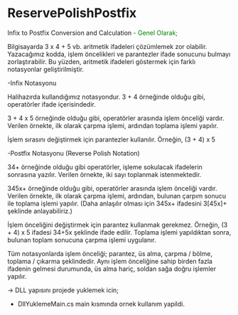 # ReservePolishPostfix
Infix to Postfix Conversion and Calculation
<font color="green"> - Genel Olarak; </font>


Bilgisayarda 3 x 4 + 5 vb. aritmetik ifadeleri çözümlemek zor olabilir. Yazacağımız kodda, işlem öncelikleri ve parantezler ifade sonucunu bulmayı zorlaştırabilir. Bu yüzden, aritmetik ifadeleri göstermek için farklı notasyonlar geliştirilmiştir.

-Infix Notasyonu

Halihazırda kullandığımız notasyondur. 3 + 4 örneğinde olduğu gibi, operatörler ifade içerisindedir.

3 + 4 x 5 örneğinde olduğu gibi, operatörler arasında işlem önceliği vardır. Verilen örnekte, ilk olarak çarpma işlemi, ardından toplama işlemi yapılır.

İşlem sırasını değiştirmek için parantezler kullanılır. Örneğin, (3 + 4) x 5

-Postfix Notasyonu (Reverse Polish Notation)

34+ örneğinde olduğu gibi operatörler, işleme sokulacak ifadelerin sonrasına yazılır. Verilen örnekte, iki sayı toplanmak istenmektedir.

345x+ örneğinde olduğu gibi, operatörler arasında işlem önceliği vardır. Verilen örnekte, ilk olarak çarpma işlemi, ardından, bulunan çarpım sonucu ile toplama işlemi yapılır. (Daha anlaşılır olması için 345x+ ifadesini 3[45x]+ şeklinde anlayabiliriz.)

İşlem önceliğini değiştirmek için parantez kullanmak gerekmez. Örneğin, (3 + 4) x 5 ifadesi 34+5x şeklinde ifade edilir. Toplama işlemi yapıldıktan sonra, bulunan toplam sonucuna çarpma işlemi uygulanır. 

Tüm notasyonlarda işlem önceliği; parantez, üs alma, çarpma / bölme, toplama / çıkarma şeklindedir. Aynı işlem önceliğine sahip birden fazla ifadenin gelmesi durumunda, üs alma hariç, soldan sağa doğru işlemler yapılır.

-> DLL yapısını projede yuklemek icin; 
 - DllYuklemeMain.cs main kısmında ornek kullanım yapildi.
